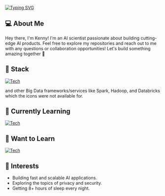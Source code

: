 [![Typing SVG](https://readme-typing-svg.demolab.com?font=Reenie+Beanie&size=40&pause=2000&color=4977F7&width=550&height=70&lines=Welcome+to+Kenny's+GitHub%F0%9F%91%8B)](https://git.io/typing-svg)


## 💻 About Me
Hey there, I'm Kenny! I'm an AI scientist passionate about building cutting-edge AI products. Feel free to explore my repositories and reach out to me with any questions or collaboration opportunities! Let's build something amazing together 🚀

## 🥞 Stack

[![Tech](https://skillicons.dev/icons?i=scala,python,aws,azure,docker,fastapi,github,neovim)](https://skillicons.dev)

and other Big Data frameworks/services like Spark, Hadoop, and Databricks which the icons were not available for.

## 🧠 Currently Learning 
[![Tech](https://skillicons.dev/icons?i=cpp)](https://skillicons.dev)

## 🔮 Want to Learn
[![Tech](https://skillicons.dev/icons?i=ocaml,zig,rust)](https://skillicons.dev)

## 🤔 Interests
- Building fast and scalable AI applications.
- Exploring the topics of privacy and security.
- Getting 8+ hours of sleep every night.
